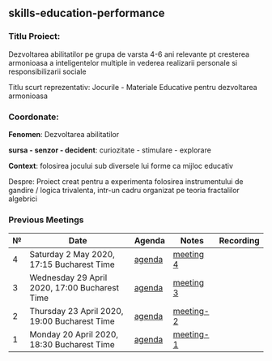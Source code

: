 ## skills-education-performance

### Titlu Proiect: 
Dezvoltarea abilitatilor pe grupa de varsta 4-6 ani relevante pt cresterea armonioasa a inteligentelor multiple in vederea realizarii personale si responsibilizarii sociale

Titlu scurt reprezentativ: Jocurile - Materiale Educative pentru dezvoltarea armonioasa

### Coordonate:
**Fenomen**: Dezvoltarea abilitatilor 

**sursa - senzor - decident**: curiozitate - stimulare - explorare

**Context**: folosirea jocului sub diversele lui forme ca mijloc educativ


Despre:
Proiect creat pentru a experimenta folosirea instrumentului de gandire / logica trivalenta, intr-un cadru organizat pe teoria
fractalilor algebrici


### Previous Meetings

 №  | Date                             | Agenda        |Notes          | Recording            |
--- | -------------------------------- | ------------- |-------------- | -------------------- |
4| Saturday 2 May 2020, 17:15 Bucharest Time | [agenda](https://github.com/astudor/skills-education-performance/issues/18#issue-611218051)| [meeting 4](https://github.com/astudor/skills-education-performance/blob/master/meeting-notes/M-4.md) | |
3| Wednesday 29 April 2020, 17:00 Bucharest Time | [agenda](https://github.com/astudor/skills-education-performance/issues/15#issue-609769610)| [meeting 3](https://github.com/astudor/skills-education-performance/blob/master/meeting-notes/M-3.md) | |
2 | Thursday 23 April 2020, 19:00 Bucharest Time | [agenda](https://github.com/astudor/skills-education-performance/issues/14#issue-609763897)| [meeting-2](https://github.com/astudor/skills-education-performance/blob/master/meeting-notes/M-2.md) | |
1 | Monday 20 April 2020, 18:30 Bucharest Time | [agenda](https://github.com/astudor/skills-education-performance/issues/3) | [meeting-1](https://github.com/astudor/skills-education-performance/blob/master/meeting-notes/M-1.md) | | 

